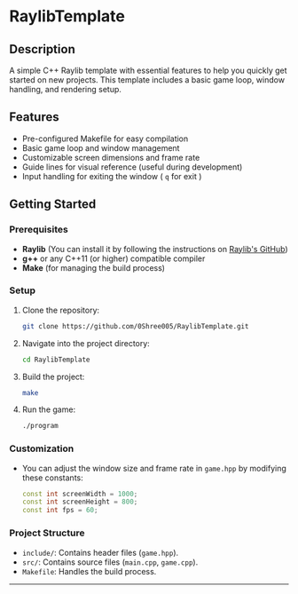 # RaylibTemplate

## Description
A simple C++ Raylib template with essential features to help you quickly get started on new projects. This template includes a basic game loop, window handling, and rendering setup.

## Features
- Pre-configured Makefile for easy compilation
- Basic game loop and window management
- Customizable screen dimensions and frame rate
- Guide lines for visual reference (useful during development)
- Input handling for exiting the window ( `q` for exit )

## Getting Started

### Prerequisites
- **Raylib** (You can install it by following the instructions on [Raylib's GitHub](https://github.com/raysan5/raylib#installing-on-linux))
- **g++** or any C++11 (or higher) compatible compiler
- **Make** (for managing the build process)

### Setup

1. Clone the repository:
   ```bash
   git clone https://github.com/0Shree005/RaylibTemplate.git
   ```

2. Navigate into the project directory:
   ```bash
   cd RaylibTemplate
   ```

3. Build the project:
   ```bash
   make
   ```

4. Run the game:
   ```bash
   ./program
   ```

### Customization
- You can adjust the window size and frame rate in `game.hpp` by modifying these constants:
  ```cpp
  const int screenWidth = 1000;
  const int screenHeight = 800;
  const int fps = 60;
  ```

### Project Structure
- `include/`: Contains header files (`game.hpp`).
- `src/`: Contains source files (`main.cpp`, `game.cpp`).
- `Makefile`: Handles the build process.
---
